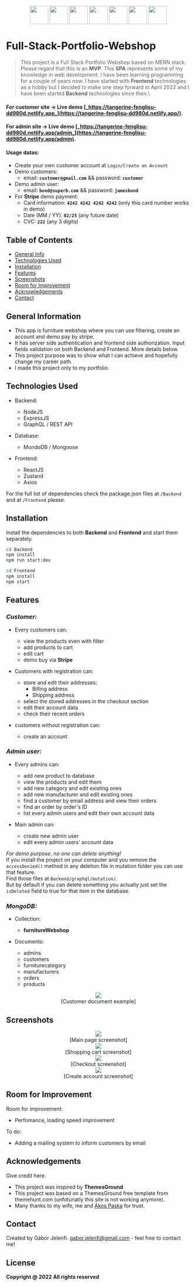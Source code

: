 <p align=center>
<img src="/images/mongodb.png" height="50px">
<img src="/images/expressjs.png" height="50px">
<img src="/images/react.png" height="50px">
<img src="/images/node.png" height="50px">
<img src="/images/graphql.png" height="50px">
<img src="/images/zustand.png" height="50px">
<img src="/images/stripe.png" height="50px">
</p>
  
# Full-Stack-Portfolio-Webshop

> This project is a Full Stack Portfolio Webshop based on MERN stack.
> Please regard that this is an **MVP**. This **SPA** represents some of my knowledge in web development. 
> I have been learning programming for a couple of years now. 
> I have started with **Frontend** technologies as a hobby but I decided to make one step forward in April 2022 and I have been started **Backend** technologies since then.\

#### For customer site -> **Live** **demo** [_https://tangerine-fenglisu-dd980d.netlify.app_](https://tangerine-fenglisu-dd980d.netlify.app/).
#### For admin site -> **Live** **demo** [_https://tangerine-fenglisu-dd980d.netlify.app/admin_](https://tangerine-fenglisu-dd980d.netlify.app/admin).

#### Usage datas:
- Create your own customer account at `Login/Create an Account`
- Demo customers:
  - email: **`customer@gmail.com`** && password: **`customer`**
- Demo admin user:
  - email: **`bond@superb.com`** && password: **`jamesbond`**
- For **Stripe** demo payment:
  - Card information: **`4242 4242 4242 4242`** (only this card number works in demo)
  - Date (MM / YY): **`02/25`** (any future date)
  - CVC: **`222`** (any 3 digits)

## Table of Contents
* [General Info](#general-information)
* [Technologies Used](#technologies-used)
* [Installation](#installation)
* [Features](#features)
* [Screenshots](#screenshots)
* [Room for Improvement](#room-for-improvement)
* [Acknowledgements](#acknowledgements)
* [Contact](#contact)


## General Information
- This app is furniture webshop where you can use filtering, create an account and demo pay by stripe.
- It has server side authentication and frontend side authorization. Input fields validation on both Backend and Frontend. More details below.
- This project purpose was to show what I can achieve and hopefully change my career path.
- I made this project only to my portfolio.

## Technologies Used
- Backend:
  - NodeJS
  - ExpressJS
  - GraphQL / REST API
  
- Database:
  - MondoDB / Mongoose

- Frontend:
  - ReactJS
  - Zustand
  - Axios
  
For the full list of dependencies check the package.json files at `/Backend` and at `/Frontend` please.

## Installation
Install the dependencies to both **Backend** and **Frontend** and start them separately.
```sh
cd Backend
npm install
npm run start:dev
```
```sh
cd Frontend
npm install
npm start
```

## Features

### _Customer:_

- Every customers can:
  - view the products even with filter
  - add products to cart
  - edit cart
  - demo buy via **Stripe**

- Customers with registration can:
  - store and edit their addresses:
    - Billing address
    - Shipping address
  - select the stored addresses in the checkout section
  - edit their account data
  - check their recent orders
  
- customers without registration can:
  - create an account
  
### _Admin user:_

- Every admins can:
  - add new product to database
  - view the products and edit them
  - add new category and edit existing ones
  - add new manufacturer and edit existing ones
  - find a customer by email address and view their orders
  - find an order by order's ID
  - list every admin users and edit their own account data
  
- Main admin can:
  - create new admin user
  - edit every admin users' account data
  
_For_ _demo_ _purpose_, _no_ _one_ _can_ _delete_ _anything!_\
If you install the project on your computer and you remove the `accessDenied()` method in any deletion file in mutation folder you can use that feature.\
Find those files at `Backend/graphql/mutation/`.\
But by default if you can delete something you actually just set the `isDeleted` field to true for that item in the database.

### _MongoDB:_

- Collection:
  - **furnitureWebshop**

- Documents:
  - admins
  - customers
  - furniturecategory
  - manufacturers
  - orders
  - products

<p align=center>
  <img src="/images/customer_db_document_example.png"><br />[Customer document example]
</p>

## Screenshots
<p align=center>
  <img src="/images/main_page.png"><br />[Main page screenshot]<br />
  <img src="/images/shopping_cart.png"><br />[Shopping cart screenshot]<br />
  <img src="/images/checkout.png"><br />[Checkout screenshot]<br />
  <img src="/images/create_account.png"><br />[Create account screenshot]<br />
</p>


## Room for Improvement

Room for improvement:
- Perfomance, loading speed improvement

To do:
- Adding a mailing system to inform customers by email


## Acknowledgements
Give credit here.
- This project was inspired by **ThemesGround**
- This project was based on a ThemesGround free template from themehunt.com (unfotunatly this site is not working anymore).
- Many thanks to my wife, me and [Ákos Paska](https://github.com/akospaska) for trust.

## Contact
Created by Gábor Jelenfi. gabor.jelenfi@gmail.com - feel free to contact me!


## License
**Copyright @ 2022 All rights reserved**

